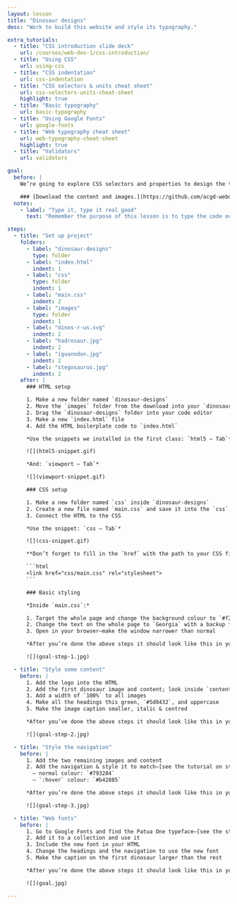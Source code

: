```yaml
---
layout: lesson
title: "Dinosaur designs"
desc: "Work to build this website and style its typography."

extra_tutorials:
  - title: "CSS introduction slide deck"
    url: /courses/web-dev-1/css-introduction/
  - title: "Using CSS"
    url: using-css
  - title: "CSS indentation"
    url: css-indentation
  - title: "CSS selectors & units cheat sheet"
    url: css-selectors-units-cheat-sheet
    highlight: true
  - title: "Basic typography"
    url: basic-typography
  - title: "Using Google Fonts"
    url: google-fonts
  - title: "Web typography cheat sheet"
    url: web-typography-cheat-sheet
    highlight: true
  - title: "Validators"
    url: validators

goal:
  before: |
    We’re going to explore CSS selectors and properties to design the typography of a simple website.

    ### [Download the content and images.](https://github.com/acgd-webdev-1/dinosaur-designs/archive/gh-pages.zip)
  notes:
    - label: "Type it, type it real good"
      text: "Remember the purpose of this lesson is to type the code out yourself—build up that muscle memory in your fingers!"

steps:
  - title: "Set up project"
    folders:
      - label: "dinosaur-designs"
        type: folder
      - label: "index.html"
        indent: 1
      - label: "css"
        type: folder
        indent: 1
      - label: "main.css"
        indent: 2
      - label: "images"
        type: folder
        indent: 1
      - label: "dinos-r-us.svg"
        indent: 2
      - label: "hadrosaur.jpg"
        indent: 2
      - label: "iguanodon.jpg"
        indent: 2
      - label: "stegosaurus.jpg"
        indent: 2
    after: |
      ### HTML setup

      1. Make a new folder named `dinosaur-designs`
      2. Move the `images` folder from the download into your `dinosaur-designs` folder
      2. Drag the `dinosaur-designs` folder into your code editor
      3. Make a new `index.html` file
      4. Add the HTML boilerplate code to `index.html`

      *Use the snippets we installed in the first class: `html5 — Tab`*

      ![](html5-snippet.gif)

      *And: `viewport — Tab`*

      ![](viewport-snippet.gif)

      ### CSS setup

      1. Make a new folder named `css` inside `dinosaur-designs`
      2. Create a new file named `main.css` and save it into the `css` folder
      3. Connect the HTML to the CSS

      *Use the snippet: `css — Tab`*

      ![](css-snippet.gif)

      **Don’t forget to fill in the `href` with the path to your CSS file!** It should look like this:

      ```html
      <link href="css/main.css" rel="stylesheet">
      ```

      ### Basic styling

      *Inside `main.css`:*

      1. Target the whole page and change the background colour to `#f2f1ed`
      2. Change the text on the whole page to `Georgia` with a backup font of `serif`
      3. Open in your browser—make the window narrower than normal

      *After you’re done the above steps it should look like this in your browser:*

      ![](goal-step-1.jpg)

  - title: "Style some content"
    before: |
      1. Add the logo into the HTML
      2. Add the first dinosaur image and content; look inside `content.txt` for text
      3. Add a width of `100%` to all images
      4. Make all the headings this green, `#5d8432`, and uppercase
      5. Make the image caption smaller, italic & centred

      *After you’ve done the above steps it should look like this in your browser:*

      ![](goal-step-2.jpg)

  - title: "Style the navigation"
    before: |
      1. Add the two remaining images and content
      2. Add the navigation & style it to match—[see the tutorial on styling links](/topics/basic-typography/#styling-links)
        — normal colour: `#793284`
        — `:hover` colour: `#b42885`

      *After you’re done the above steps it should look like this in your browser:*

      ![](goal-step-3.jpg)

  - title: "Web fonts"
    before: |
      1. Go to Google Fonts and find the Patua One typeface—[see the step-by-step tutorial](/topics/google-fonts/)
      2. Add it to a collection and use it
      3. Include the new font in your HTML
      4. Change the headings and the navigation to use the new font
      5. Make the caption on the first dinosaur larger than the rest

      *After you’re done the above steps it should look like this in your browser:*

      ![](goal.jpg)

---
```

